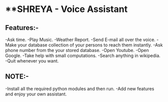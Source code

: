 # **SHREYA - Voice Assistant

## Features:-
-Ask time.
-Play Music.
-Weather Report.
-Send E-mail all over the voice.
-Make your database collection of your persons to reach them instantly.
-Ask phone number from the your stored database.
-Open Youtube.
-Open Google.
-Take help with small computations.
-Search anything in wikipedia.
-Quit whenever you want.

## NOTE:-
-Install all the required python modules and then run.
-Add new features and enjoy your own assistant.
